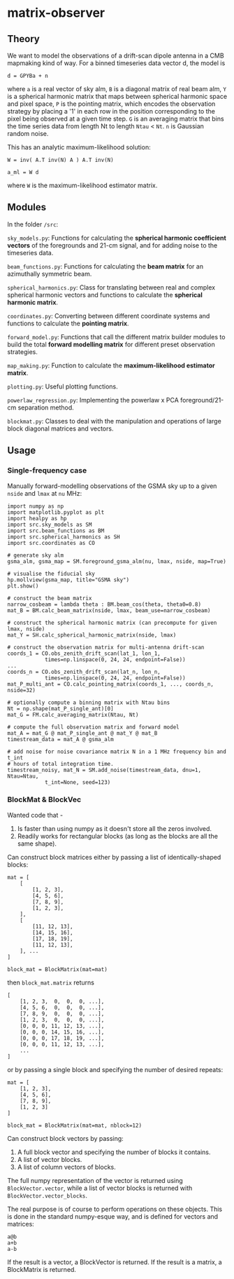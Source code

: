 # matrix-observer

## Theory

We want to model the observations of a drift-scan dipole antenna in a CMB
mapmaking kind of way. For a binned timeseries data vector d, the model is

`d = GPYBa + n`

where `a` is a real vector of sky alm, `B` is a diagonal matrix of real beam 
alm, `Y` is a spherical harmonic matrix that maps between spherical harmonic 
space and pixel space, `P` is the pointing matrix, which encodes the observation strategy by placing a '1' in each row in the position corresponding to the pixel
being observed at a given time step. `G` is an averaging matrix that bins the 
time series data from length Nt to length `Ntau` < `Nt`. `n` is Gaussian random
noise. 

This has an analytic maximum-likelihood solution:

`W = inv( A.T inv(N) A ) A.T inv(N)`

`a_ml = W d`

where `W` is the maximum-likelihood estimator matrix.


## Modules

In the folder `/src`:

`sky_models.py`:
Functions for calculating the **spherical harmonic coefficient vectors** of the 
foregrounds and 21-cm signal, and for adding noise to the timeseries data.

`beam_functions.py`:
Functions for calculating the **beam matrix** for an azimuthally symmetric beam.

`spherical_harmonics.py`:
Class for translating between real and complex spherical harmonic vectors and 
functions to calculate the **spherical harmonic matrix**.

`coordinates.py`:
Converting between different coordinate systems and functions to calculate the 
**pointing matrix**.

`forward_model.py`:
Functions that call the different matrix builder modules to build the total
**forward modelling matrix** for different preset observation strategies.

`map_making.py`:
Function to calculate the **maximum-likelihood estimator matrix**.

`plotting.py`:
Useful plotting functions.

`powerlaw_regression.py`:
Implementing the powerlaw x PCA foreground/21-cm separation method.

`blockmat.py`:
Classes to deal with the manipulation and operations of large block diagonal
matrices and vectors.


## Usage

### Single-frequency case

Manually forward-modelling observations of the GSMA sky up to a given `nside` 
and `lmax` at `nu` MHz:

```
import numpy as np
import matplotlib.pyplot as plt
import healpy as hp
import src.sky_models as SM
import src.beam_functions as BM
import src.spherical_harmonics as SH
import src.coordinates as CO

# generate sky alm
gsma_alm, gsma_map = SM.foreground_gsma_alm(nu, lmax, nside, map=True)

# visualise the fiducial sky
hp.mollview(gsma_map, title="GSMA sky")
plt.show()

# construct the beam matrix
narrow_cosbeam = lambda theta : BM.beam_cos(theta, theta0=0.8)
mat_B = BM.calc_beam_matrix(nside, lmax, beam_use=narrow_cosbeam)

# construct the spherical harmonic matrix (can precompute for given lmax, nside)
mat_Y = SH.calc_spherical_harmonic_matrix(nside, lmax)

# construct the observation matrix for multi-antenna drift-scan
coords_1 = CO.obs_zenith_drift_scan(lat_1, lon_1, 
            times=np.linspace(0, 24, 24, endpoint=False))
...
coords_n = CO.obs_zenith_drift_scan(lat_n, lon_n, 
            times=np.linspace(0, 24, 24, endpoint=False))
mat_P_multi_ant = CO.calc_pointing_matrix(coords_1, ..., coords_n, nside=32)

# optionally compute a binning matrix with Ntau bins
Nt = np.shape(mat_P_single_ant)[0]
mat_G = FM.calc_averaging_matrix(Ntau, Nt)

# compute the full observation matrix and forward model
mat_A = mat_G @ mat_P_single_ant @ mat_Y @ mat_B
timestream_data = mat_A @ gsma_alm

# add noise for noise covariance matrix N in a 1 MHz frequency bin and t_int 
# hours of total integration time.
timestream_noisy, mat_N = SM.add_noise(timestream_data, dnu=1, Ntau=Ntau, 
            t_int=None, seed=123)
```


### BlockMat & BlockVec

Wanted code that - 
1. Is faster than using numpy as it doesn't store all the zeros involved.
2. Readily works for rectangular blocks (as long as the blocks are all the
same shape).

Can construct block matrices either by passing a list of identically-shaped 
blocks:

```
mat = [
    [
        [1, 2, 3],
        [4, 5, 6],
        [7, 8, 9],
        [1, 2, 3],
    ],
    [
        [11, 12, 13],
        [14, 15, 16],
        [17, 18, 19],
        [11, 12, 13],
    ], ...
]

block_mat = BlockMatrix(mat=mat)
```

then `block_mat.matrix` returns

```
[
    [1, 2, 3,  0,  0,  0, ...],
    [4, 5, 6,  0,  0,  0, ...],
    [7, 8, 9,  0,  0,  0, ...],
    [1, 2, 3,  0,  0,  0, ...],
    [0, 0, 0, 11, 12, 13, ...],
    [0, 0, 0, 14, 15, 16, ...],
    [0, 0, 0, 17, 18, 19, ...],
    [0, 0, 0, 11, 12, 13, ...],
    ...
]
```

or by passing a single block and specifying the number of desired repeats:

```
mat = [
    [1, 2, 3],
    [4, 5, 6],
    [7, 8, 9],
    [1, 2, 3]
]

block_mat = BlockMatrix(mat=mat, nblock=12)
```

Can construct block vectors by passing:
1. A full block vector and specifying the number of blocks it contains.
2. A list of vector blocks.
3. A list of column vectors of blocks.

The full numpy representation of the vector is returned using 
`BlockVector.vector`, while a list of vector blocks is returned with 
`BlockVector.vector_blocks`.

The real purpose is of course to perform operations on these objects. This is 
done in the standard numpy-esque way, and is defined for vectors and matrices:

```
a@b
a+b
a-b
```

If the result is a vector, a BlockVector is returned. If the result is a matrix,
a BlockMatrix is returned.
